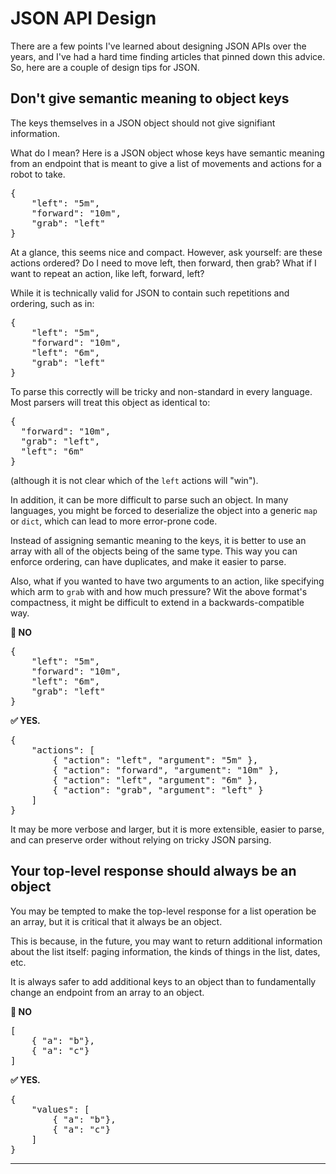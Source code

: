 # JSON API Design

There are a few points I've learned about designing JSON APIs over the years, and I've had a hard time finding articles that pinned down this advice. So, here are a couple of design tips for JSON.

## Don't give semantic meaning to object keys

The keys themselves in a JSON object should not give signifiant information.

What do I mean? Here is a JSON object whose keys have semantic meaning from an endpoint that is meant to give a list of movements and actions for a robot to take.

<pre>
{
    "left": "5m",
    "forward": "10m",
    "grab": "left"
}
</pre>

At a glance, this seems nice and compact. However, ask yourself: are these actions ordered? Do I need to move left, then forward, then grab? What if I want to repeat an action, like left, forward, left?

While it is technically valid for JSON to contain such repetitions and ordering, such as in:
<pre>
{
    "left": "5m",
    "forward": "10m",
    "left": "6m",
    "grab": "left"
}
</pre>

To parse this correctly will be tricky and non-standard in every language.
Most parsers will treat this object as identical to:

<pre>
{
  "forward": "10m",
  "grab": "left",
  "left": "6m"
}
</pre>

(although it is not clear which of the `left` actions will "win").

In addition, it can be more difficult to parse such an object. In many languages, you might be forced to deserialize the object into a generic `map` or `dict`, which can lead to more error-prone code.

Instead of assigning semantic meaning to the keys, it is better to use an array with all of the objects being of the same type. This way you can enforce ordering, can have duplicates, and make it easier to parse.

Also, what if you wanted to have two arguments to an action, like specifying which arm to `grab` with and how much pressure? Wit the above format's compactness, it might be difficult to extend in a backwards-compatible way.

**🚫 NO**

<pre>
{
    "left": "5m",
    "forward": "10m",
    "left": "6m",
    "grab": "left"
}
</pre>

**✅ YES.**

<pre>
{
    "actions": [
        { "action": "left", "argument": "5m" },
        { "action": "forward", "argument": "10m" },
        { "action": "left", "argument": "6m" },
        { "action": "grab", "argument": "left" }
    ]
}
</pre>

It may be more verbose and larger, but it is more extensible, easier to parse, and can preserve order without relying on tricky JSON parsing.

## Your top-level response should always be an object

You may be tempted to make the top-level response for a list operation be an array, but it is critical that it always be an object.

This is because, in the future, you may want to return additional information about the list itself: paging information, the kinds of things in the list, dates, etc.

It is always safer to add additional keys to an object than to fundamentally change an endpoint from an array to an object.

**🚫 NO**

<pre>
[
    { "a": "b"},
    { "a": "c"}
]
</pre>

**✅ YES.**

<pre>
{
    "values": [
        { "a": "b"},
        { "a": "c"}
    ]
}
</pre>

<hr />